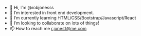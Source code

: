- 👋 Hi, I’m @robjonesss
- 👀 I’m interested in front end development.
- 🌱 I’m currently learning HTML/CSS/Bootstrap/Javascript/React
- 💞️ I’m looking to collaborate on lots of things!
- 📫 How to reach me r.jones1@me.com

<!---
robjonesss/robjonesss is a ✨ special ✨ repository because its `README.md` (this file) appears on your GitHub profile.
You can click the Preview link to take a look at your changes.
--->
